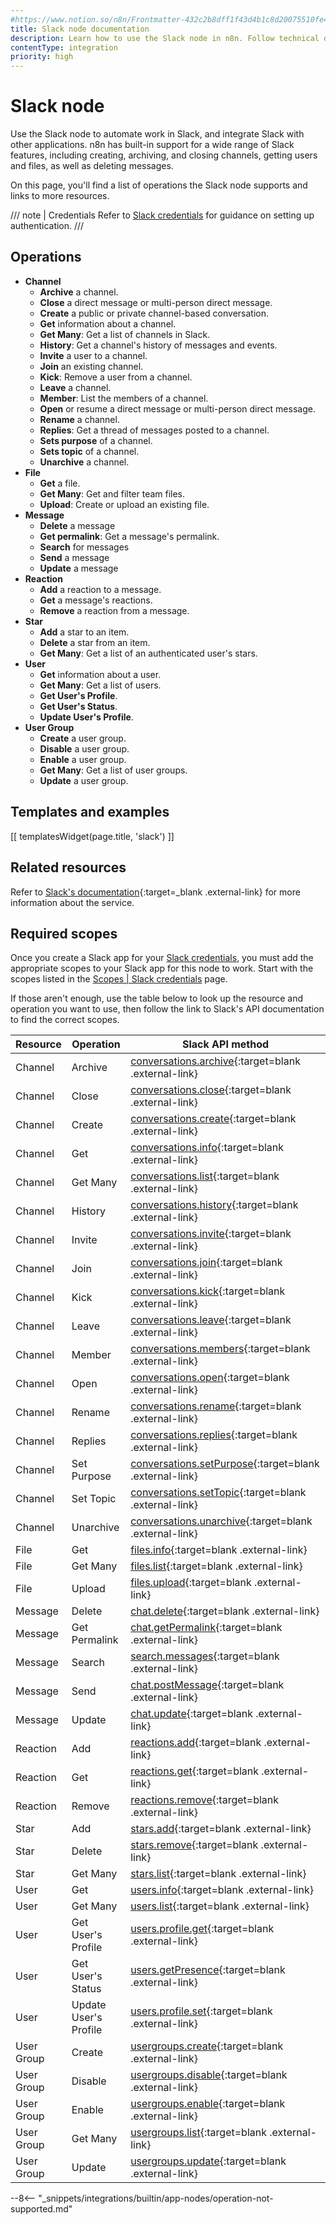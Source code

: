 ```yaml
---
#https://www.notion.so/n8n/Frontmatter-432c2b8dff1f43d4b1c8d20075510fe4
title: Slack node documentation
description: Learn how to use the Slack node in n8n. Follow technical documentation to integrate Slack node into your workflows.
contentType: integration
priority: high
---
```


# Slack node

Use the Slack node to automate work in Slack, and integrate Slack with other applications. n8n has built-in support for a wide range of Slack features, including creating, archiving, and closing channels, getting users and files, as well as deleting messages.

On this page, you'll find a list of operations the Slack node supports and links to more resources.

/// note | Credentials
Refer to [Slack credentials](/integrations/builtin/credentials/slack/) for guidance on setting up authentication. 
///

## Operations

* **Channel**
    * **Archive** a channel.
    * **Close** a direct message or multi-person direct message.
    * **Create** a public or private channel-based conversation.
    * **Get** information about a channel.
    * **Get Many**: Get a list of channels in Slack.
    * **History**: Get a channel's history of messages and events.
    * **Invite** a user to a channel.
    * **Join** an existing channel.
    * **Kick**: Remove a user from a channel.
    * **Leave** a channel.
    * **Member**: List the members of a channel.
    * **Open** or resume a direct message or multi-person direct message.
    * **Rename** a channel.
    * **Replies**: Get a thread of messages posted to a channel.
    * **Sets purpose** of a channel.
    * **Sets topic** of a channel.
    * **Unarchive** a channel.
* **File**
    * **Get** a file.
    * **Get Many**: Get and filter team files.
    * **Upload**: Create or upload an existing file.
* **Message**
    * **Delete** a message
    * **Get permalink**: Get a message's permalink.
    * **Search** for messages
    * **Send** a message
    * **Update** a message
* **Reaction**
    * **Add** a reaction to a message.
    * **Get** a message's reactions.
    * **Remove** a reaction from a message.
* **Star**
    * **Add** a star to an item.
    * **Delete** a star from an item.
    * **Get Many**: Get a list of an authenticated user's stars.
* **User**
    * **Get** information about a user.
	* **Get Many**: Get a list of users.
    * **Get User's Profile**.
    * **Get User's Status**.
	* **Update User's Profile**.
* **User Group**
    * **Create** a user group.
    * **Disable** a user group.
    * **Enable** a user group.
    * **Get Many**: Get a list of user groups.
    * **Update** a user group.

## Templates and examples

<!-- see https://www.notion.so/n8n/Pull-in-templates-for-the-integrations-pages-37c716837b804d30a33b47475f6e3780 -->
[[ templatesWidget(page.title, 'slack') ]]

## Related resources

Refer to [Slack's documentation](https://api.slack.com/){:target=_blank .external-link} for more information about the service.

## Required scopes

Once you create a Slack app for your [Slack credentials](/integrations/builtin/credentials/slack/), you must add the appropriate scopes to your Slack app for this node to work. Start with the scopes listed in the [Scopes | Slack credentials](/integrations/builtin/credentials/slack/#scopes) page.

If those aren't enough, use the table below to look up the resource and operation you want to use, then follow the link to Slack's API documentation to find the correct scopes.

<!-- vale off -->

| **Resource** | **Operation** | **Slack API method** |
| --- | --- | --- |
| Channel | Archive | [conversations.archive](https://api.slack.com/methods/conversations.archive){:target=blank .external-link} |
| Channel | Close | [conversations.close](https://api.slack.com/methods/conversations.close){:target=blank .external-link} |
| Channel | Create | [conversations.create](https://api.slack.com/methods/conversations.create){:target=blank .external-link} |
| Channel | Get | [conversations.info](https://api.slack.com/methods/conversations.info){:target=blank .external-link} |
| Channel | Get Many | [conversations.list](https://api.slack.com/methods/conversations.list){:target=blank .external-link} |
| Channel | History | [conversations.history](https://api.slack.com/methods/conversations.history){:target=blank .external-link} |
| Channel | Invite | [conversations.invite](https://api.slack.com/methods/conversations.invite){:target=blank .external-link} |
| Channel | Join | [conversations.join](https://api.slack.com/methods/conversations.join){:target=blank .external-link} |
| Channel | Kick | [conversations.kick](https://api.slack.com/methods/conversations.kick){:target=blank .external-link} |
| Channel | Leave | [conversations.leave](https://api.slack.com/methods/conversations.leave){:target=blank .external-link} |
| Channel | Member | [conversations.members](https://api.slack.com/methods/conversations.members){:target=blank .external-link} |
| Channel | Open | [conversations.open](https://api.slack.com/methods/conversations.open){:target=blank .external-link} |
| Channel | Rename | [conversations.rename](https://api.slack.com/methods/conversations.rename){:target=blank .external-link} |
| Channel | Replies | [conversations.replies](https://api.slack.com/methods/conversations.replies){:target=blank .external-link} |
| Channel | Set Purpose | [conversations.setPurpose](https://api.slack.com/methods/conversations.setPurpose){:target=blank .external-link} |
| Channel | Set Topic | [conversations.setTopic](https://api.slack.com/methods/conversations.setTopic){:target=blank .external-link} |
| Channel | Unarchive | [conversations.unarchive](https://api.slack.com/methods/conversations.unarchive){:target=blank .external-link} |
| File | Get | [files.info](https://api.slack.com/methods/files.info){:target=blank .external-link} |
| File | Get Many | [files.list](https://api.slack.com/methods/files.list){:target=blank .external-link} |
| File | Upload | [files.upload](https://api.slack.com/methods/files.upload){:target=blank .external-link} |
| Message | Delete | [chat.delete](https://api.slack.com/methods/chat.delete){:target=blank .external-link} |
| Message | Get Permalink | [chat.getPermalink](https://api.slack.com/methods/chat.getPermalink){:target=blank .external-link} |
| Message | Search | [search.messages](https://api.slack.com/methods/search.messages){:target=blank .external-link} |
| Message | Send | [chat.postMessage](https://api.slack.com/methods/chat.postMessage){:target=blank .external-link} |
| Message | Update | [chat.update](https://api.slack.com/methods/chat.update){:target=blank .external-link} |
| Reaction | Add | [reactions.add](https://api.slack.com/methods/reactions.add){:target=blank .external-link} |
| Reaction | Get | [reactions.get](https://api.slack.com/methods/reactions.get){:target=blank .external-link} |
| Reaction | Remove | [reactions.remove](https://api.slack.com/methods/reactions.remove){:target=blank .external-link} |
| Star | Add | [stars.add](https://api.slack.com/methods/stars.add){:target=blank .external-link} |
| Star | Delete | [stars.remove](https://api.slack.com/methods/stars.remove){:target=blank .external-link} |
| Star | Get Many | [stars.list](https://api.slack.com/methods/stars.list){:target=blank .external-link} |
| User | Get | [users.info](https://api.slack.com/methods/users.info){:target=blank .external-link} |
| User | Get Many | [users.list](https://api.slack.com/methods/users.list){:target=blank .external-link} |
| User | Get User's Profile | [users.profile.get](https://api.slack.com/methods/users.profile.get){:target=blank .external-link} |
| User | Get User's Status | [users.getPresence](https://api.slack.com/methods/users.getPresence){:target=blank .external-link} |
| User | Update User's Profile | [users.profile.set](https://api.slack.com/methods/users.profile.set){:target=blank .external-link} |
| User Group | Create | [usergroups.create](https://api.slack.com/methods/usergroups.create){:target=blank .external-link} |
| User Group | Disable | [usergroups.disable](https://api.slack.com/methods/usergroups.disable){:target=blank .external-link} |
| User Group | Enable | [usergroups.enable](https://api.slack.com/methods/usergroups.enable){:target=blank .external-link} |
| User Group | Get Many | [usergroups.list](https://api.slack.com/methods/usergroups.list){:target=blank .external-link} |
| User Group | Update | [usergroups.update](https://api.slack.com/methods/usergroups.update){:target=blank .external-link} |

<!-- vale on -->

--8<-- "_snippets/integrations/builtin/app-nodes/operation-not-supported.md"
